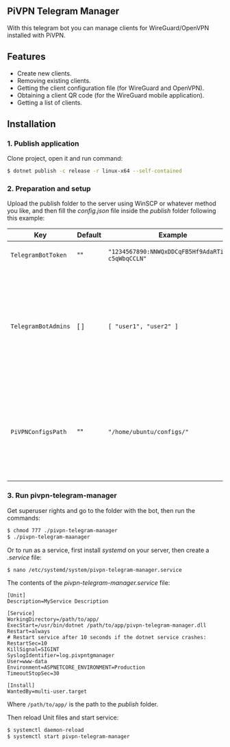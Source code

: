 ## PiVPN Telegram Manager
With this telegram bot you can manage clients for WireGuard/OpenVPN installed with PiVPN.

## Features
* Create new clients.
* Removing existing clients.
* Getting the client configuration file (for WireGuard and OpenVPN).
* Obtaining a client QR code (for the WireGuard mobile application).
* Getting a list of clients.

## Installation

### 1. Publish application 

Clone project, open it and run command: 

```bash
$ dotnet publish -c release -r linux-x64 --self-contained
```

### 2. Preparation and setup

Upload the publish folder to the server using WinSCP or whatever method you like, and then fill the *config.json* file inside the *publish* folder following this example:

| Key | Default | Example | Description |
| - | - | - | - |
| `TelegramBotToken` | "" | `"1234567890:NNWQxDDCqFB5Hf9AdaRTiA12-c5qWbqCCLN"` | Telegram bot authentication token. |
| `TelegramBotAdmins` | [ ] | `[ "user1", "user2" ]` | Names of users who can use the bot. **Attention**: It is strongly recommended to specify users, if left empty, then any user can manage the bot! |
| `PiVPNConfigsPath` | "" | `"/home/ubuntu/configs/"` | The path where the client configuration files are located. Must contain "configs" for WireGuard and "ovpns" for OpenVPN. |

### 3. Run pivpn-telegram-manager

Get superuser rights and go to the folder with the bot, then run the commands:

```bash
$ chmod 777 ./pivpn-telegram-manager
$ ./pivpn-telegram-maanager
```

Or to run as a service, first install *systemd* on your server, then create a *.service* file:

```bash
$ nano /etc/systemd/system/pivpn-telegram-manager.service
```

The contents of the *pivpn-telegram-manager.service* file:

```
[Unit]
Description=MyService Description

[Service]
WorkingDirectory=/path/to/app/
ExecStart=/usr/bin/dotnet /path/to/app/pivpn-telegram-manager.dll
Restart=always
# Restart service after 10 seconds if the dotnet service crashes:
RestartSec=10
KillSignal=SIGINT
SyslogIdentifier=log.pivpntgmanager
User=www-data
Environment=ASPNETCORE_ENVIRONMENT=Production
TimeoutStopSec=30

[Install]
WantedBy=multi-user.target
```

Where `/path/to/app/` is the path to the *publish* folder.

Then reload Unit files and start service:

```bash
$ systemctl daemon-reload
$ systemctl start pivpn-telegram-manager
```
